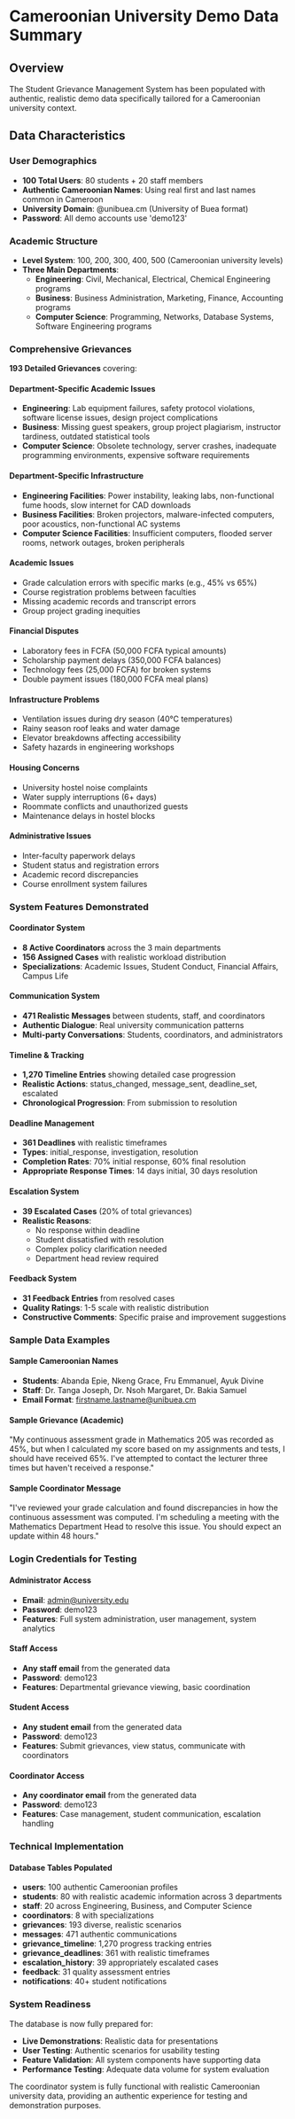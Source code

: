 # Cameroonian University Demo Data Summary

## Overview
The Student Grievance Management System has been populated with authentic, realistic demo data specifically tailored for a Cameroonian university context.

## Data Characteristics

### User Demographics
- **100 Total Users**: 80 students + 20 staff members
- **Authentic Cameroonian Names**: Using real first and last names common in Cameroon
- **University Domain**: @unibuea.cm (University of Buea format)
- **Password**: All demo accounts use 'demo123'

### Academic Structure
- **Level System**: 100, 200, 300, 400, 500 (Cameroonian university levels)
- **Three Main Departments**:
  - **Engineering**: Civil, Mechanical, Electrical, Chemical Engineering programs
  - **Business**: Business Administration, Marketing, Finance, Accounting programs  
  - **Computer Science**: Programming, Networks, Database Systems, Software Engineering programs

### Comprehensive Grievances
**193 Detailed Grievances** covering:

#### Department-Specific Academic Issues
- **Engineering**: Lab equipment failures, safety protocol violations, software license issues, design project complications
- **Business**: Missing guest speakers, group project plagiarism, instructor tardiness, outdated statistical tools
- **Computer Science**: Obsolete technology, server crashes, inadequate programming environments, expensive software requirements

#### Department-Specific Infrastructure
- **Engineering Facilities**: Power instability, leaking labs, non-functional fume hoods, slow internet for CAD downloads
- **Business Facilities**: Broken projectors, malware-infected computers, poor acoustics, non-functional AC systems
- **Computer Science Facilities**: Insufficient computers, flooded server rooms, network outages, broken peripherals

#### Academic Issues
- Grade calculation errors with specific marks (e.g., 45% vs 65%)
- Course registration problems between faculties
- Missing academic records and transcript errors
- Group project grading inequities

#### Financial Disputes
- Laboratory fees in FCFA (50,000 FCFA typical amounts)
- Scholarship payment delays (350,000 FCFA balances)
- Technology fees (25,000 FCFA) for broken systems
- Double payment issues (180,000 FCFA meal plans)

#### Infrastructure Problems
- Ventilation issues during dry season (40°C temperatures)
- Rainy season roof leaks and water damage
- Elevator breakdowns affecting accessibility
- Safety hazards in engineering workshops

#### Housing Concerns
- University hostel noise complaints
- Water supply interruptions (6+ days)
- Roommate conflicts and unauthorized guests
- Maintenance delays in hostel blocks

#### Administrative Issues
- Inter-faculty paperwork delays
- Student status and registration errors
- Academic record discrepancies
- Course enrollment system failures

### System Features Demonstrated

#### Coordinator System
- **8 Active Coordinators** across the 3 main departments
- **156 Assigned Cases** with realistic workload distribution
- **Specializations**: Academic Issues, Student Conduct, Financial Affairs, Campus Life

#### Communication System
- **471 Realistic Messages** between students, staff, and coordinators
- **Authentic Dialogue**: Real university communication patterns
- **Multi-party Conversations**: Students, coordinators, and administrators

#### Timeline & Tracking
- **1,270 Timeline Entries** showing detailed case progression
- **Realistic Actions**: status_changed, message_sent, deadline_set, escalated
- **Chronological Progression**: From submission to resolution

#### Deadline Management
- **361 Deadlines** with realistic timeframes
- **Types**: initial_response, investigation, resolution
- **Completion Rates**: 70% initial response, 60% final resolution
- **Appropriate Response Times**: 14 days initial, 30 days resolution

#### Escalation System
- **39 Escalated Cases** (20% of total grievances)
- **Realistic Reasons**: 
  - No response within deadline
  - Student dissatisfied with resolution
  - Complex policy clarification needed
  - Department head review required

#### Feedback System
- **31 Feedback Entries** from resolved cases
- **Quality Ratings**: 1-5 scale with realistic distribution
- **Constructive Comments**: Specific praise and improvement suggestions

### Sample Data Examples

#### Sample Cameroonian Names
- **Students**: Abanda Epie, Nkeng Grace, Fru Emmanuel, Ayuk Divine
- **Staff**: Dr. Tanga Joseph, Dr. Nsoh Margaret, Dr. Bakia Samuel
- **Email Format**: firstname.lastname@unibuea.cm

#### Sample Grievance (Academic)
"My continuous assessment grade in Mathematics 205 was recorded as 45%, but when I calculated my score based on my assignments and tests, I should have received 65%. I've attempted to contact the lecturer three times but haven't received a response."

#### Sample Coordinator Message
"I've reviewed your grade calculation and found discrepancies in how the continuous assessment was computed. I'm scheduling a meeting with the Mathematics Department Head to resolve this issue. You should expect an update within 48 hours."

### Login Credentials for Testing

#### Administrator Access
- **Email**: admin@university.edu
- **Password**: demo123
- **Features**: Full system administration, user management, system analytics

#### Staff Access
- **Any staff email** from the generated data
- **Password**: demo123
- **Features**: Departmental grievance viewing, basic coordination

#### Student Access
- **Any student email** from the generated data
- **Password**: demo123
- **Features**: Submit grievances, view status, communicate with coordinators

#### Coordinator Access
- **Any coordinator email** from the generated data
- **Password**: demo123
- **Features**: Case management, student communication, escalation handling

### Technical Implementation

#### Database Tables Populated
- **users**: 100 authentic Cameroonian profiles
- **students**: 80 with realistic academic information across 3 departments
- **staff**: 20 across Engineering, Business, and Computer Science
- **coordinators**: 8 with specializations
- **grievances**: 193 diverse, realistic scenarios
- **messages**: 471 authentic communications
- **grievance_timeline**: 1,270 progress tracking entries
- **grievance_deadlines**: 361 with realistic timeframes
- **escalation_history**: 39 appropriately escalated cases
- **feedback**: 31 quality assessment entries
- **notifications**: 40+ student notifications

### System Readiness
The database is now fully prepared for:
- **Live Demonstrations**: Realistic data for presentations
- **User Testing**: Authentic scenarios for usability testing
- **Feature Validation**: All system components have supporting data
- **Performance Testing**: Adequate data volume for system evaluation

The coordinator system is fully functional with realistic Cameroonian university data, providing an authentic experience for testing and demonstration purposes.
